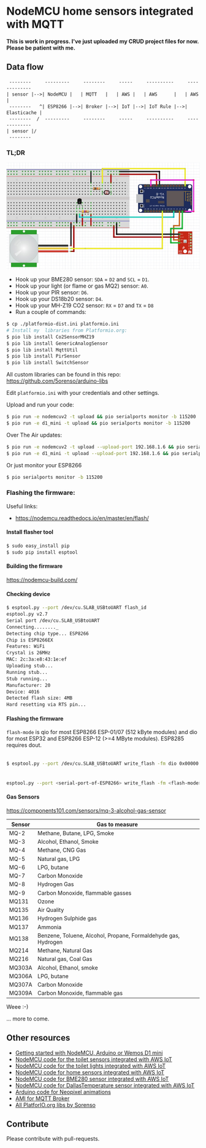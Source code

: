 # NodeMCU home sensors integrated with MQTT

__This is work in progress. I've just uploaded my CRUD project files for now. Please be patient with me.__

## Data flow
```ascii
 --------     ---------     --------     -----     ----------     -------------
| sensor |-->| NodeMCU |   | MQTT   |   | AWS |   | AWS      |   | AWS         |
 --------   ^| ESP8266 |-->| Broker |-->| IoT |-->| IoT Rule |-->| Elasticache |
 --------  /  ---------     --------     -----     ----------     -------------
| sensor |/
 --------
```

### TL;DR

![All home sensors sketch](img/fritzing-home-sensor-all-sketch-v2.jpg)

* Hook up your BME280 sensor: `SDA` = `D2` and `SCL` = `D1`.
* Hook up your light (or flame or gas MQ2) sensor: `A0`.
* Hook up your PIR sensor: `D6`.
* Hook up your DS18b20 sensor: `D4`.
* Hook up your MH-Z19 CO2 sensor: `RX` = `D7` and `TX` = `D8`
* Run a couple of commands:
```bash
$ cp ./platformio-dist.ini platformio.ini
# Install my  libraries from Platformio.org:
$ pio lib install Co2SensorMHZ19
$ pio lib install GenericAnalogSensor
$ pio lib install MqttUtil
$ pio lib install PirSensor
$ pio lib install SwitchSensor
```

All custom libraries can be found in this repo: https://github.com/5orenso/arduino-libs


Edit `platformio.ini` with your credentials and other settings.

Upload and run your code:
```bash
$ pio run -e nodemcuv2 -t upload && pio serialports monitor -b 115200
$ pio run -e d1_mini -t upload && pio serialports monitor -b 115200
```

Over The Air updates:
```bash
$ pio run -e nodemcuv2 -t upload --upload-port 192.168.1.6 && pio serialports monitor -b 115200
$ pio run -e d1_mini -t upload --upload-port 192.168.1.6 && pio serialports monitor -b 115200
```

Or just monitor your ESP8266
```bash
$ pio serialports monitor -b 115200
```

### Flashing the firmware:

Useful links:
* https://nodemcu.readthedocs.io/en/master/en/flash/

#### Install flasher tool
```bash
$ sudo easy_install pip
$ sudo pip install esptool
```

#### Building the firmware

https://nodemcu-build.com/


#### Checking device

```bash
$ esptool.py --port /dev/cu.SLAB_USBtoUART flash_id
esptool.py v2.7
Serial port /dev/cu.SLAB_USBtoUART
Connecting........_
Detecting chip type... ESP8266
Chip is ESP8266EX
Features: WiFi
Crystal is 26MHz
MAC: 2c:3a:e8:43:1e:ef
Uploading stub...
Running stub...
Stub running...
Manufacturer: 20
Device: 4016
Detected flash size: 4MB
Hard resetting via RTS pin...
```

#### Flashing the firmware

`flash-mode` is qio for most ESP8266 ESP-01/07 (512 kByte modules) and dio for most ESP32 and ESP8266 ESP-12 (>=4 MByte modules). ESP8285 requires dout.

```bash

$ esptool.py --port /dev/cu.SLAB_USBtoUART write_flash -fm dio 0x00000 nodemcu-master-8-modules-2017-07-18-07-22-28-float.bin


esptool.py --port <serial-port-of-ESP8266> write_flash -fm <flash-mode> 0x00000 <nodemcu-firmware>.bin

```

#### Gas Sensors

https://components101.com/sensors/mq-3-alcohol-gas-sensor

Sensor  |  Gas to measure
--------|-----------------------------------------------------------------------
MQ-2    |  Methane, Butane, LPG, Smoke
MQ-3    |  Alcohol, Ethanol, Smoke
MQ-4    |  Methane, CNG Gas
MQ-5    |  Natural gas, LPG
MQ-6    |  LPG, butane
MQ-7    |  Carbon Monoxide
MQ-8    |  Hydrogen Gas
MQ-9    |  Carbon Monoxide, flammable gasses
MQ131   |  Ozone
MQ135   |  Air Quality
MQ136   |  Hydrogen Sulphide gas
MQ137   |  Ammonia
MQ138   |  Benzene, Toluene, Alcohol, Propane, Formaldehyde gas, Hydrogen
MQ214   |  Methane, Natural Gas
MQ216   |  Natural gas, Coal Gas
MQ303A  |  Alcohol, Ethanol, smoke
MQ306A  |  LPG, butane
MQ307A  |  Carbon Monoxide
MQ309A  |  Carbon Monoxide, flammable gas


Weee :-)

... more to come.


## Other resources

* [Getting started with NodeMCU, Arduino or Wemos D1 mini](https://github.com/5orenso/arduino-getting-started)
* [NodeMCU code for the toilet sensors integrated with AWS IoT](https://github.com/5orenso/nodemcu-mqtt-toilet-project)
* [NodeMCU code for the toilet lights integrated with AWS IoT](https://github.com/5orenso/nodemcu-mqtt-toilet-project-display)
* [NodeMCU code for home sensors integrated with AWS IoT](https://github.com/5orenso/nodemcu-mqtt-home-sensors)
* [NodeMCU code for BME280 sensor integrated with AWS IoT](https://github.com/5orenso/nodemcu-mqtt-bme280)
* [NodeMCU code for DallasTemperature sensor integrated with AWS IoT](https://github.com/5orenso/nodemcu-mqtt-dallastemperature)
* [Arduino code for Neopixel animations](https://github.com/5orenso/nodemcu-neopixel-animations)
* [AMI for MQTT Broker](https://github.com/5orenso/aws-ami-creation)
* [All PlatforIO.org libs by Sorenso](http://platformio.org/lib/search?query=author%253A%2522Sorenso%2522)

## Contribute

Please contribute with pull-requests.
